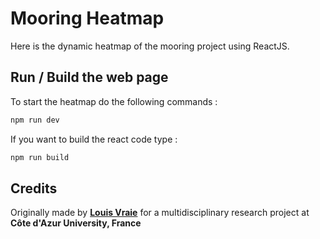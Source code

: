 # Mooring Heatmap

Here is the dynamic heatmap of the mooring project using ReactJS.

## Run / Build the web page

To start the heatmap do the following commands :
```bash
npm run dev
```

If you want to build the react code type :
```bash
npm run build
```

## Credits

Originally made by **[Louis Vraie](https://github.com/LouisVraie/)** for a multidisciplinary research project at **Côte d'Azur University, France**